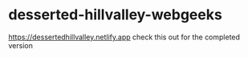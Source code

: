 # desserted-hillvalley-webgeeks

https://dessertedhillvalley.netlify.app  check this out for the completed version
